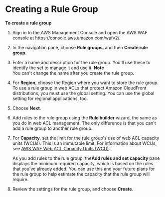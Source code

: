 # Creating a Rule Group<a name="waf-rule-group-creating"></a>

**To create a rule group**

1. Sign in to the AWS Management Console and open the AWS WAF console at [https://console\.aws\.amazon\.com/wafv2/](https://console.aws.amazon.com/wafv2/)\. 

1. In the navigation pane, choose **Rule groups**, and then **Create rule group**\. 

1. Enter a name and description for the rule group\. You'll use these to identify the set to manage it and use it\. 
**Note**  
You can't change the name after you create the rule group\.

1. For **Region**, choose the Region where you want to store the rule group\. To use a rule group in web ACLs that protect Amazon CloudFront distributions, you must use the global setting\. You can use the global setting for regional applications, too\.

1. Choose **Next**\.

1. Add rules to the rule group using the **Rule builder** wizard, the same as you do in web ACL management\. The only difference is that you can't add a rule group to another rule group\. 

1. For **Capacity**, set the limit for the rule group's use of web ACL capacity units \(WCUs\)\. This is an immutable limit\. For information about WCUs, see [AWS WAF Web ACL Capacity Units \(WCU\)](how-aws-waf-works.md#aws-waf-capacity-units)\. 

   As you add rules to the rule group, the**Add rules and set capacity** pane displays the minimum required capacity, which is based on the rules that you've already added\. You can use this and your future plans for the rule group to help estimate the capacity that the rule group will require\. 

1. Review the settings for the rule group, and choose **Create**\.